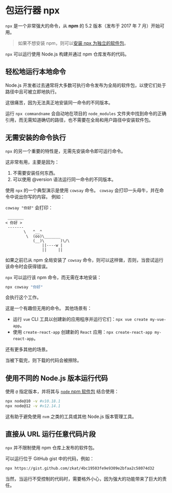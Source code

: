 # 包运行器 npx

`npx` 是一个非常强大的命令，从 **npm** 的 5.2 版本（发布于 2017 年 7 月）开始可用。

> 如果不想安装 npm，则可以[安装 npx 为独立的软件包](https://www.npmjs.com/package/npx)。

`npx` 可以运行使用 Node.js 构建并通过 npm 仓库发布的代码。

## 轻松地运行本地命令

Node.js 开发者过去通常将大多数可执行命令发布为全局的软件包，以使它们处于路径中且可被立即地执行。

这很痛苦，因为无法真正地安装同一命令的不同版本。

运行 `npx commandname` 会自动地在项目的 `node_modules` 文件夹中找到命令的正确引用，而无需知道确切的路径，也不需要在全局和用户路径中安装软件包。

## 无需安装的命令执行

`npx` 的另一个重要的特性是，无需先安装命令即可运行命令。

这非常有用，主要是因为：

1. 不需要安装任何东西。
2. 可以使用 @version 语法运行同一命令的不同版本。

使用 `npx` 的一个典型演示是使用 `cowsay` 命令。 `cowsay` 会打印一头母牛，并在命令中说出你写的内容。 例如：

`cowsay "你好"` 会打印：

```console
 _______
< 你好 >
 -------
        \   ^__^
         \  (oo)\_______
            (__)\       )\/\
                ||----w |
                ||     ||
```

如果之前已从 npm 全局安装了 `cowsay` 命令，则可以这样做，否则，当尝试运行该命令时会获得错误。

`npx` 可以运行该 npm 命令，而无需在本地安装：

```bash
npx cowsay "你好"
```

会执行这个工作。

这是一个有趣但无用的命令。 其他场景有：

- 运行 `vue` CLI 工具以创建新的应用程序并运行它们：`npx vue create my-vue-app`。
- 使用 `create-react-app` 创建新的 `React` 应用：`npx create-react-app my-react-app`。

还有更多其他的场景。

当被下载完，则下载的代码会被擦除。

## 使用不同的 Node.js 版本运行代码

使用 `@` 指定版本，并将其与 [`node` npm 软件包](https://www.npmjs.com/package/node) 结合使用：

```bash
npx node@10 -v #v10.18.1
npx node@12 -v #v12.14.1
```

这有助于避免使用 `nvm` 之类的工具或其他 Node.js 版本管理工具。

## 直接从 URL 运行任意代码片段

`npx` 并不限制使用 npm 仓库上发布的软件包。

可以运行位于 GitHub gist 中的代码，例如：

```bash
npx https://gist.github.com/zkat/4bc19503fe9e9309e2bfaa2c58074d32
```

当然，当运行不受控制的代码时，需要格外小心，因为强大的功能带来了巨大的责任。